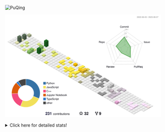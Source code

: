 ![PuQing](https://user-images.githubusercontent.com/27223114/171565019-9a56fae6-b08b-421f-99db-7e830da42371.png)

![](./profile-3d-contrib/profile-season-animate.svg)

<details>
<summary>Click here for detailed stats!</summary>

<!--START_SECTION:waka-->
![Lines of code](https://img.shields.io/badge/From%20Hello%20World%20I%27ve%20Written-706.1%20thousand%20lines%20of%20code-blue)

**🐱 My GitHub Data** 

> 📦 247.1 kB Used in GitHub's Storage 
 > 
> 🏆 78 Contributions in the Year 2023
 > 
> 🚫 Not Opted to Hire
 > 
> 📜 26 Public Repositories 
 > 
> 🔑 28 Private Repositories 
 > 
**I'm an Early 🐤** 

```text
🌞 Morning                259 commits         █████░░░░░░░░░░░░░░░░░░░░   18.38 % 
🌆 Daytime                701 commits         ████████████░░░░░░░░░░░░░   49.75 % 
🌃 Evening                200 commits         ████░░░░░░░░░░░░░░░░░░░░░   14.19 % 
🌙 Night                  249 commits         ████░░░░░░░░░░░░░░░░░░░░░   17.67 % 
```


📊 **This Week I Spent My Time On** 

```text
💬 Programming Languages: 
C++                      33 hrs 46 mins      ██████████████████████░░░   87.35 % 
Python                   1 hr 24 mins        █░░░░░░░░░░░░░░░░░░░░░░░░   03.66 % 
Other                    1 hr 20 mins        █░░░░░░░░░░░░░░░░░░░░░░░░   03.46 % 
C                        1 hr 12 mins        █░░░░░░░░░░░░░░░░░░░░░░░░   03.12 % 
Lua                      19 mins             ░░░░░░░░░░░░░░░░░░░░░░░░░   00.85 % 

🔥 Editors: 
VS Code                  38 hrs 40 mins      █████████████████████████   100.00 % 

💻 Operating System: 
WSL                      37 hrs 44 mins      ████████████████████████░   97.58 % 
Windows                  56 mins             █░░░░░░░░░░░░░░░░░░░░░░░░   02.42 % 
```


<!--END_SECTION:waka-->
</details>
